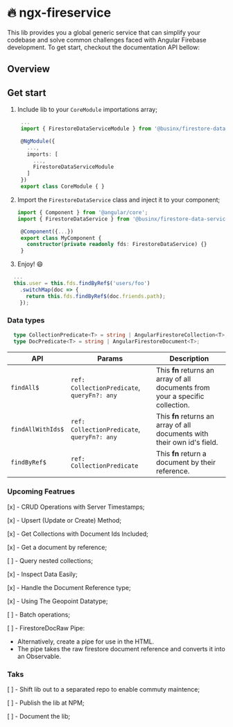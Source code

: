 # :fire: ngx-fireservice
This lib provides you a global generic service that can simplify your codebase and solve common challenges faced with Angular Firebase development. To get start, checkout the documentation API bellow:

## Overview
## Get start
1. Include lib to your `CoreModule` importations array;
   ```typescript
    ...
    import { FirestoreDataServiceModule } from '@businx/firestore-data-service';

    @NgModule({
      ...,
      imports: [
        ...,
        FirestoreDataServiceModule
      ]
    })
    export class CoreModule { }
   ```
2. Import the `FirestoreDataService` class and inject it to your component;
   ```typescript
   import { Component } from '@angular/core';
   import { FirestoreDataService } from '@businx/firestore-data-service';

    @Component({...})
    export class MyComponent {
      constructor(private readonly fds: FirestoreDataService) {}
    }

   ```
3. Enjoy! :smile:
  ```typescript
    ...
    this.user = this.fds.findByRef$('users/foo')
      .switchMap(doc => {
        return this.fds.findByRef$(doc.friends.path);
      });
  ```

### Data types

```typescript
  type CollectionPredicate<T> = string | AngularFirestoreCollection<T>;
  type DocPredicate<T> = string | AngularFirestoreDocument<T>;
```

API | Params | Description
--- | --- | ---
`findAll$` | `ref: CollectionPredicate`, `queryFn?: any` | This **fn** returns an array of all documents from your a specific collection.
`findAllWithIds$` | `ref: CollectionPredicate`, `queryFn?: any` | This **fn** returns an array of all documents with their own id's field.
`findByRef$` | `ref: CollectionPredicate` | This **fn** return a document by their reference.

### Upcoming Featrues
[x] - CRUD Operations with Server Timestamps;

[x] - Upsert (Update or Create) Method;

[x] - Get Collections with Document Ids Included;

[x] - Get a document by reference;

[ ] - Query nested collections;

[x] - Inspect Data Easily;

[x] - Handle the Document Reference type;

[x] - Using The Geopoint Datatype;

[ ] - Batch operations;

[ ] - FirestoreDocRaw Pipe:
- Alternatively, create a pipe for use in the HTML.
- The pipe takes the raw firestore document reference and converts it into an Observable.

### Taks

[ ] - Shift lib out to a separated repo to enable commuty maintence;

[ ] - Publish the lib at NPM;

[ ] - Document the lib;

